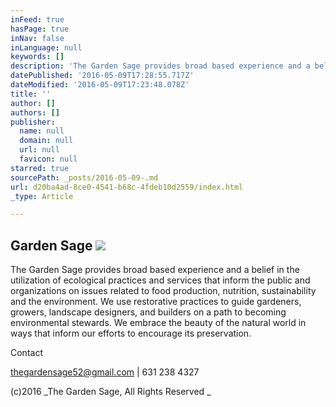 ```yaml
---
inFeed: true
hasPage: true
inNav: false
inLanguage: null
keywords: []
description: 'The Garden Sage provides broad based experience and a belief in the utilization of ecological practices and services that inform the public and organizations on issues related to food production, nutrition, sustainability and the environment. We use restorative practices to guide gardeners, growers, landscape designers, and builders on a path to becoming environmental stewards. We embrace the beauty of the natural world in ways that inform our efforts to encourage its preservation.'
datePublished: '2016-05-09T17:28:55.717Z'
dateModified: '2016-05-09T17:23:48.078Z'
title: ''
author: []
authors: []
publisher:
  name: null
  domain: null
  url: null
  favicon: null
starred: true
sourcePath: _posts/2016-05-09-.md
url: d20ba4ad-8ce0-4541-b68c-4fdeb10d2559/index.html
_type: Article

---
```

## Garden Sage ![](https://the-grid-user-content.s3-us-west-2.amazonaws.com/34bee0e9-bba3-4c86-9c0c-72b5bac656f1.jpg)

The Garden Sage provides broad based experience and a belief in the utilization of ecological practices and services that inform the public and organizations on issues related to food production, nutrition, sustainability and the environment. We use restorative practices to guide gardeners, growers, landscape designers, and builders on a path to becoming environmental stewards. We embrace the beauty of the natural world in ways that inform our efforts to encourage its preservation.

Contact

[thegardensage52@gmail.com][0] | 631 238 4327

(c)2016 _The Garden Sage, All Rights Reserved _

## 

[0]: mailto:Thegardensage52@gmail.com